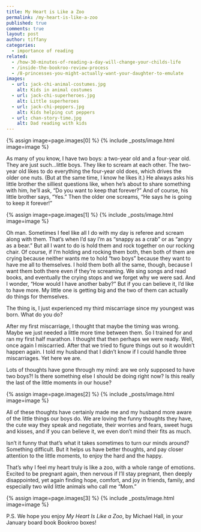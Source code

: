 ```yaml
---
title: My Heart is Like a Zoo
permalink: /my-heart-is-like-a-zoo
published: true
comments: true
layout: post
author: tiffany
categories: 
  - importance of reading
related: 
  - /how-30-minutes-of-reading-a-day-will-change-your-childs-life
  - /inside-the-bookroo-review-process
  - /8-princesses-you-might-actually-want-your-daughter-to-emulate
images: 
  - url: jack-chi-animal-costumes.jpg
    alt: Kids in animal costumes
  - url: jack-chi-superheroes.jpg
    alt: Little superheroes
  - url: jack-chi-peppers.jpg
    alt: Kids helping cut peppers
  - url: chan-story-time.jpg
    alt: Dad reading with kids
---
```


{% assign image=page.images[0] %}
{% include _posts/image.html image=image %}

As many of you know, I have two boys: a two-year old and a four-year old. They are just such…little boys.  They like to scream at each other. The two-year old likes to do everything the four-year old does, which drives the older one nuts. (But at the same time, I know he likes it.) He always asks his little brother the silliest questions like, when he’s about to share something with him, he’ll ask, “Do you want to keep that forever?” And of course, his little brother says, “Yes.” Then the older one screams, “He says he is going to keep it forever!”

{% assign image=page.images[1] %}
{% include _posts/image.html image=image %}

Oh man. Sometimes I feel like all I do with my day is referee and scream along with them. That’s when I’d say I’m as “snappy as a crab” or as “angry as a bear.” But all I want to do is hold them and rock together on our rocking chair. Of course, if I’m holding and rocking them both, then both of them are crying because neither wants me to hold “two boys” because they want to have me all to themselves. I hold them both all the same, though, because I want them both there even if they’re screaming. We sing songs and read books, and eventually the crying stops and we forget why we were sad. And I wonder, “How would I have another baby?” But if you can believe it, I’d like to have more. My little one is getting big and the two of them can actually do things for themselves.

The thing is, I just experienced my third miscarriage since my youngest was born. What do you do?

After my first miscarriage, I thought that maybe the timing was wrong. Maybe we just needed a little more time between them. So I trained for and ran my first half marathon. I thought that then perhaps we were ready. Well, once again I miscarried. After that we tried to figure things out so it wouldn’t happen again. I told my husband that I didn’t know if I could handle three miscarriages. Yet here we are.

Lots of thoughts have gone through my mind: are we only supposed to have two boys?! Is there something else I should be doing right now? Is this really the last of the little moments in our house?

{% assign image=page.images[2] %}
{% include _posts/image.html image=image %}

All of these thoughts have certainly made me and my husband more aware of the little things our boys do. We are loving the funny thoughts they have, the cute way they speak and negotiate, their worries and fears, sweet hugs and kisses, and if you can believe it, we even don’t mind their fits as much.

Isn’t it funny that that’s what it takes sometimes to turn our minds around? Something difficult. But it helps us have better thoughts, and pay closer attention to the little moments, to enjoy the hard and the happy.

That’s why I feel my heart truly is like a zoo, with a whole range of emotions. Excited to be pregnant again, then nervous if I’ll stay pregnant, then deeply disappointed, yet again finding hope, comfort, and joy in friends, family, and especially two wild little animals who call me “Mom.”

{% assign image=page.images[3] %}
{% include _posts/image.html image=image %}

P.S. We hope you enjoy _My Heart Is Like a Zoo_, by Michael Hall, in your January board book Bookroo boxes!